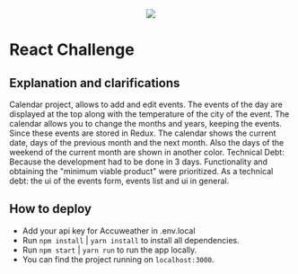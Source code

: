 <div align="center">
    <img src="https://raw.githubusercontent.com/Jobsity/ReactChallenge/main/src/assets/jobsity_logo_small.png"/>
</div>

# React Challenge

## Explanation and clarifications
Calendar project, allows to add and edit events. The events of the day are displayed at the top along with the temperature of the city of the event.
The calendar allows you to change the months and years, keeping the events. Since these events are stored in Redux.
The calendar shows the current date, days of the previous month and the next month. Also the days of the weekend of the current month are shown in another color.
Technical Debt: Because the development had to be done in 3 days. Functionality and obtaining the "minimum viable product" were prioritized. As a technical debt: the ui of the events form, events list and ui in general.

## How to deploy

- Add your api key for Accuweather in .env.local
- Run `npm install` | `yarn install` to install all dependencies.
- Run `npm start` | `yarn run` to run the app locally.
- You can find the project running on `localhost:3000`.
